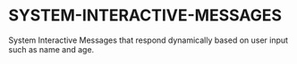 # SYSTEM-INTERACTIVE-MESSAGES
System Interactive Messages that respond dynamically based on user input such as name and age.

